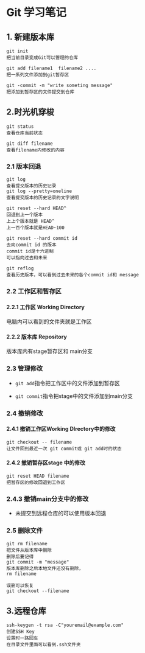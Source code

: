 # Git 学习笔记

## 1. 新建版本库

```Git
git init
把当前目录变成Git可以管理的仓库
```

```Git
git add filename1  filename2 ....
把一系列文件添加到git暂存区
```

```
git -commit -m "write someting message"
把添加到暂存区的文件提交到仓库
```



## 2.时光机穿梭

```
git status
查看仓库当前状态
```

```
git diff filename
查看filename内修改的内容
```



### 2.1 版本回退

```
git log
查看提交版本的历史记录
git log --pretty=oneline 
查看提交版本的历史记录的文字说明
```

```
git reset --hard HEAD^
回退到上一个版本 
上上个版本就是 HEAD^
上一百个版本就是HEAD~100
```

```
git reset --hard commit id
去向commit id 的版本
commit id是十六进制
可以指向过去和未来
```

```
git reflog
查看历史版本，可以看到过去未来的各个commit id和 message
```



### 2.2 工作区和暂存区

#### 2.2.1 工作区 Working Directory

电脑内可以看到的文件夹就是工作区

#### 2.2.2 版本库 Repository

版本库内有stage暂存区和 main分支



### 2.3 管理修改

* `git add`指令把工作区中的文件添加到暂存区

* `git commit`指令把stage中的文件添加到main分支



### 2.4 撤销修改

#### 2.4.1 撤销工作区Working DIrectory中的修改

```
git checkout -- filename
让文件回到最近一次 git commit或 git add时的状态
```



#### 2.4.2 撤销暂存区stage 中的修改

```
git reset HEAD filename
把暂存区的修改回退到工作区
```



### 2.4.3 撤销main分支中的修改

* 未提交到远程仓库的可以使用版本回退

### 2.5 删除文件

```
git rm filename
把文件从版本库中删除
删除后要记得
git commit -m "message"
版本库删除之后本地文件还没有删除，
rm filename

误删可以恢复
git checkout --filename
```

## 3.远程仓库

```
ssh-keygen -t rsa -C"youremail@example.com"
创建SSH Key
设置时一路回车
在目录文件里面可以看到.ssh文件夹
```







